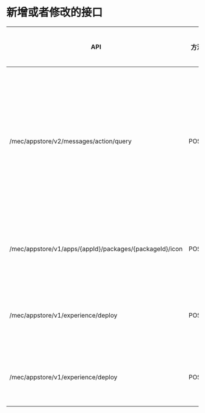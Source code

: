 
# 新增或者修改的接口
| **API**                                | **方法** | API说明             | **变更类型** | **说明**                                                     |
| -------------------------------------- | -------- | ------------------- | ------------ | ------------------------------------------------------------ |
| /mec/appstore/v2/messages/action/query       | POST   | 获取消息列表          | 新增         | 请求参数增加字段 appName、limit、offset、sortItem、sortType，timeFlag，readable，allMessage;  后台进行分页查询、支持模糊查询 ，按条件排序，查询已读未读消息，响应时间段内的消息，响应参数增加总数量total、limit、offset。 |
| /mec/appstore/v1/apps/{appId}/packages/{packageId}/icon       | POST   | 获取应用包图标          | 新增         | 请求参数字段appId 、packageId; 后台根据请求字返回给前台文件流。 |
| /mec/appstore/v1/experience/deploy       | POST   | 在线体验          | 修改         | 返回参数data由字符串修改为数组里面存储多个体验信息对象[{serviceName，nodePort，mecHost}]。 |
| /mec/appstore/v1/experience/deploy       | POST   | 在线体验          | 修改         | 请求参数新增parameter，status， 为必填参数，状态为NORMAL，BUSY,STOP状态 |